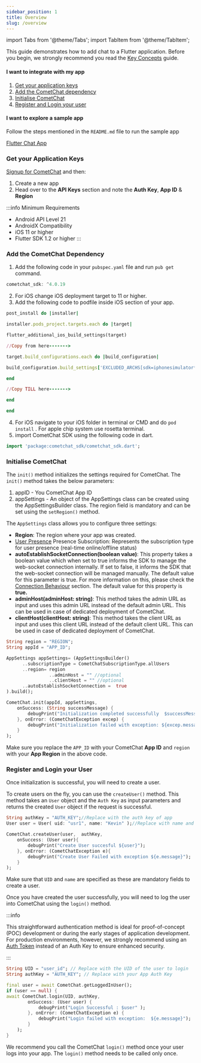 ```yaml
---
sidebar_position: 1
title: Overview
slug: /overview
---
```


import Tabs from '@theme/Tabs';
import TabItem from '@theme/TabItem';

This guide demonstrates how to add chat to a Flutter application. Before you begin, we strongly recommend you read the [Key Concepts](key-concepts) guide.

<div style={{ display: 'flex', boxShadow: '0 0 4px 0 rgb(0 0 0 / 18%)', borderRadius: '3px' }}>
  <div style={{ width: '75%', padding: '12px' }}>
    <h4>I want to integrate with my app</h4>
    <ol style={{ marginBottom: '0' }}>
      <li><a style={{ color: '#7c55c9', textDecoration: 'underline', fontSize: '.9em', lineHeight: '2em' }} target="_self" href="overview#get-your-application-keys">Get your application keys</a></li>
      <li><a style={{ color: '#7c55c9', textDecoration: 'underline', fontSize: '.9em', lineHeight: '2em' }} target="_self" href="overview#add-the-cometchat-dependency">Add the CometChat dependency</a></li>
      <li><a style={{ color: '#7c55c9', textDecoration: 'underline', fontSize: '.9em', lineHeight: '2em' }} target="_self" href="overview#initialise-cometchat">Initialise CometChat</a></li>
      <li><a style={{ color: '#7c55c9', textDecoration: 'underline', fontSize: '.9em', lineHeight: '2em' }} target="_self" href="overview#register-and-login-your-user">Register and Login your user</a></li>
    </ol>
  </div>
  <div style={{ width: '75%', wordBreak: 'break-word', padding: '12px', borderLeft: '1px solid #e3e5e7' }}>
    <h4>I want to explore a sample app</h4>
    <p className="magic-block-textarea">Follow the steps mentioned in the <code>README.md</code> file to run the sample app</p>
    <p><a className="button btn" style={{ backgroundColor: '#7c55c9', color: 'white', textDecoration: 'underline' }} href="https://github.com/cometchat-pro/flutter-chat-app/">Flutter Chat App</a></p>
  </div>
</div>

### Get your Application Keys

[Signup for CometChat](https://app.cometchat.com/) and then:

1. Create a new app
2. Head over to the **API Keys** section and note the **Auth Key**, **App ID** & **Region**

:::info Minimum Requirements

- Android API Level 21
- AndroidX Compatibility
- iOS 11 or higher
- Flutter SDK 1.2 or higher
  :::

### Add the CometChat Dependency

1. Add the following code in your `pubspec.yaml` file and run `pub get` command.

<Tabs>
<TabItem value="Dart" label="Dart">

```dart
cometchat_sdk: ^4.0.19
```

</TabItem>
</Tabs>

2. For iOS change iOS deployment target to 11 or higher.
3. Add the following code to podfile inside iOS section of your app.

<Tabs>
<TabItem value="Ruby" label="Ruby">

```ruby
post_install do |installer|

installer.pods_project.targets.each do |target|

flutter_additional_ios_build_settings(target)

//Copy from here------->

target.build_configurations.each do |build_configuration|

build_configuration.build_settings['EXCLUDED_ARCHS[sdk=iphonesimulator*]'] = 'arm64 i386'

end

//Copy TILL here------->

end

end
```

</TabItem>
</Tabs>

4. For iOS navigate to your iOS folder in terminal or CMD and do `pod install` . For apple chip system use rosetta terminal.
5. import CometChat SDK using the following code in dart.

<Tabs>
<TabItem value="Dart" label="Dart">

```dart
import 'package:cometchat_sdk/cometchat_sdk.dart';
```

</TabItem>
</Tabs>

### Initialise CometChat

The `init()` method initializes the settings required for CometChat. The `init()` method takes the below parameters:

1. appID - You CometChat App ID
2. appSettings - An object of the AppSettings class can be created using the AppSettingsBuilder class. The region field is mandatory and can be set using the `setRegion()` method.

The `AppSettings` class allows you to configure three settings:

- **Region**: The region where your app was created.
- [User Presence](user-presence) Presence Subscription: Represents the subscription type for user presence (real-time online/offline status)
- **autoEstablishSocketConnection(boolean value)**: This property takes a boolean value which when set to true informs the SDK to manage the web-socket connection internally. If set to false, it informs the SDK that the web-socket connection will be managed manually. The default value for this parameter is true. For more information on this, please check the [Connection Behaviour](connection-behaviour) section. The default value for this property is **true.**
- **adminHost(adminHost: string)**: This method takes the admin URL as input and uses this admin URL instead of the default admin URL. This can be used in case of dedicated deployment of CometChat.
- **clientHost(clientHost: string)**: This method takes the client URL as input and uses this client URL instead of the default client URL. This can be used in case of dedicated deployment of CometChat.

<Tabs>
<TabItem value="Dart" label="Dart">

```dart
String region = "REGION";
String appId = "APP_ID";

AppSettings appSettings= (AppSettingsBuilder()
      ..subscriptionType = CometChatSubscriptionType.allUsers
      ..region= region
				..adminHost = "" //optional
				..clientHost = "" //optional
      ..autoEstablishSocketConnection =  true
).build();

CometChat.init(appId, appSettings,
	onSuccess: (String successMessage) {
		debugPrint("Initialization completed successfully  $successMessage");
	}, onError: (CometChatException excep) {
		debugPrint("Initialization failed with exception: ${excep.message}");
	}
);
```

</TabItem>
</Tabs>

Make sure you replace the `APP_ID` with your CometChat **App ID** and `region` with your **App Region** in the above code.

### Register and Login your User

Once initialization is successful, you will need to create a user.

To create users on the fly, you can use the `createUser()` method. This method takes an `User` object and the `Auth Key` as input parameters and returns the created `User` object if the request is successful.

<Tabs>
<TabItem value="Dart" label="Dart">

```dart
String authKey = "AUTH_KEY";//Replace with the auth key of app
User user = User( uid: "usr1", name: "Kevin" );//Replace with name and uid of user

CometChat.createUser(user,  authKey,
	onSuccess: (User user){
		debugPrint("Create User succesful ${user}");
	}, onError: (CometChatException e){
		debugPrint("Create User Failed with exception ${e.message}");
	}
);
```

</TabItem>
</Tabs>

Make sure that `UID` and `name` are specified as these are mandatory fields to create a user.

Once you have created the user successfully, you will need to log the user into CometChat using the `login()` method.

:::info

This straightforward authentication method is ideal for proof-of-concept (POC) development or during the early stages of application development. For production environments, however, we strongly recommend using an [Auth Token](/sdk/flutter/authentication-overview#login-using-auth-token) instead of an Auth Key to ensure enhanced security.

:::

<Tabs>
<TabItem value="Dart" label="Dart">

```dart
String UID = "user_id"; // Replace with the UID of the user to login
String authKey = "AUTH_KEY"; // Replace with your App Auth Key

final user = await CometChat.getLoggedInUser();
if (user == null) {
await CometChat.login(UID, authKey,
		onSuccess: (User user) {
			debugPrint("Login Successful : $user" );
		}, onError: (CometChatException e) {
			debugPrint("Login failed with exception:  ${e.message}");
		}
	);
}
```

</TabItem>
</Tabs>

We recommend you call the CometChat `login()` method once your user logs into your app. The `login()` method needs to be called only once.
